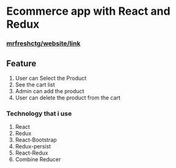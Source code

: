 # Ecommerce app with React and Redux
### [mrfreshctg/website/link](mrfreshctg.netlify.app)

## Feature

1. User can Select the Product
2. See the cart list
3. Admin can add the product
4. User can delete the product from the cart

### Technology that i use

1. React
2. Redux
3. React-Bootstrap
4. Redux-persist
5. React-Redux
6. Combine Reducer
